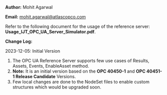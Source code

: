**Author:** Mohit Agarwal

**Email:** mohit.agarwal@atlascopco.com

Refer to the following document for the usage of the reference server: **Usage_IJT_OPC_UA_Server_Simulator.pdf**.

**Change Log:**

2023-12-05: Initial Version
1. The OPC UA Reference Server supports few use cases of Results, Assets, Events, EnableAsset method.
2. **Note:** It is an initial version based on the **OPC 40450-1** and **OPC 40451-1 Release Candidate** Versions.
3. Few local changes are done to the NodeSet files to enable custom structures which would be upgraded soon.
